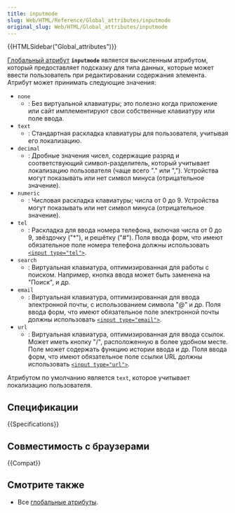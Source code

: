 ```yaml
---
title: inputmode
slug: Web/HTML/Reference/Global_attributes/inputmode
original_slug: Web/HTML/Global_attributes/inputmode
---
```


{{HTMLSidebar("Global_attributes")}}

[Глобальный атрибут](/ru/docs/Web/HTML/Global_attributes) **`inputmode`** является вычисленным атрибутом, который предоставляет подсказку для типа данных, которые может ввести пользователь при редактировании содержания элемента. Атрибут может принимать следующие значения:

- `none`
  - : Без виртуальной клавиатуры; это полезно когда приложение или сайт имплементируют свои собственные клавиатуру или поле ввода.
- `text`
  - : Стандартная раскладка клавиатуры для пользователя, учитывая его локализацию.
- `decimal`
  - : Дробные значения чисел, содержащие разряд и соответствующий символ-разделитель, который учитывает локализацию пользователя (чаще всего "." или ","). Устройства могут показывать или нет символ минуса (отрицательное значение).
- `numeric`
  - : Числовая раскладка клавиатуры; числа от 0 до 9. Устройства могут показывать или нет символ минуса (отрицательное значение).
- `tel`
  - : Раскладка для ввода номера телефона, включая числа от 0 до 9, звёздочку ("\*"), и решётку ("#"). Поля ввода форм, что имеют обязательное поле номера телефона должны использовать [`<input type="tel">`](/ru/docs/Web/HTML/Element/input/tel).
- `search`
  - : Виртуальная клавиатура, оптимизированная для работы с поиском. Например, кнопка ввода может быть заменена на "Поиск", и др.
- `email`
  - : Виртуальная клавиатура, оптимизированная для ввода электронной почты, с использованием символа "@" и др. Поля ввода форм, что имеют обязательное поле электронной почты должны использовать [`<input type="email">`](/ru/docs/Web/HTML/Element/input/email).
- `url`
  - : Виртуальная клавиатура, оптимизированная для ввода ссылок. Может иметь кнопку "/", расположенную в более удобном месте. Поле может содержать функцию истории ввода и др. Поля ввода форм, что имеют обязательное поле ссылки URL должны использовать [`<input type="url">`](/ru/docs/Web/HTML/Element/input/url).

Атрибутом по умолчанию является `text`, которое учитывает локализацию пользователя.

## Спецификации

{{Specifications}}

## Совместимость с браузерами

{{Compat}}

## Смотрите также

- Все [глобальные атрибуты](/ru/docs/Web/HTML/Global_attributes).

